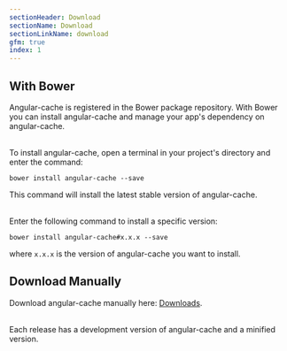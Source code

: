 ```yaml
---
sectionHeader: Download
sectionName: Download
sectionLinkName: download
gfm: true
index: 1
---
```


## With Bower
Angular-cache is registered in the Bower package repository. With Bower you can install angular-cache and manage your app's dependency on angular-cache.

<br>
To install angular-cache, open a terminal in your project's directory and enter the command:

`bower install angular-cache --save`

This command will install the latest stable version of angular-cache.

<br>
Enter the following command to install a specific version:

`bower install angular-cache#x.x.x --save`

where `x.x.x` is the version of angular-cache you want to install.

## Download Manually
Download angular-cache manually here: [Downloads](https://github.com/jmdobry/angular-cache/releases).

<br>
Each release has a development version of angular-cache and a minified version.